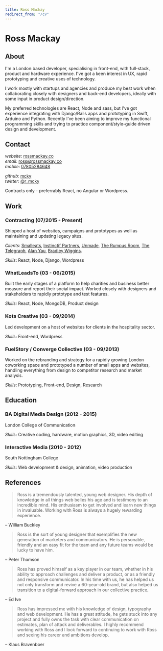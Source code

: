 ```yaml
---
title: Ross Mackay
redirect_from: "/cv"
---
```

# Ross Mackay

## About

I'm a London based developer, specialising in front-end, with full-stack, product and hardware experience. I've got a keen interest in UX, rapid prototyping and creative uses of technology.

I work mostly with startups and agencies and produce my best work when collaborating closely with designers and back-end developers, ideally with some input in product design/direction.

My preferred technologies are React, Node and sass, but I've got experience integrating with Django/Rails apps and prototyping in Swift, Arduino and Python. Recently I've been aiming to improve my functional programming skills and trying to practice component/style-guide driven design and development.




## Contact

_website_: [rossmackay.co](http://rossmackay.co)  
_email_: [ross@rossmackay.co](mailto:ross@rossmackay.co)  
_mobile_: [07805284648](tel:07805284648)  

_github_: [mcky](http://github.com/mcky)  
_twitter_: [@r_mcky](http://twitter.com/r_mcky)  

Contracts only - preferrably React, no Angular or Wordpress.




## Work

### Contracting (07/2015 - Present)
Shipped a host of websites, campaigns and prototypes as well as maintaining and updating legacy sites.

_Clients_:
[Smalleats](http://smalleats.com),
[Instinctif Partners](http://instinctif.com),
[Unmade](https://www.unmade.com),
[The Rumpus Room](http://trr.tv),
[The Telegraph](http://telegraph.co.uk),
[Alan Yau](http://alanyau.com),
[Bradley Wiggins](http://teamwiggins.co).

_Skills_: React, Node, Django, Wordpress

### WhatLeadsTo (03 - 06/2015)
Built the early stages of a platform to help charities and business better measure and report their social impact. Worked closely with designers and stakeholders to rapidly prototype and test features.

*Skills:* React, Node, MongoDB, Product design

### Kota Creative (03 - 09/2014)
Led development on a host of websites for clients in the hospitality sector.

_Skills_: Front-end, Wordpress

### FuelStory / Converge Collective (03 - 09/2013)
Worked on the rebranding and strategy for a rapidly growing London coworking space and prototyped a number of small apps and websites, handling everything from design to competitor research and market analysis.

_Skills_: Prototyping, Front-end, Design, Research




## Education

### BA Digital Media Design (2012 - 2015)
London College of Communication

_Skills_: Creative coding, hardware, motion graphics, 3D, video editing

### Interactive Media (2010 - 2012)
South Nottingham College

_Skills_: Web development & design, animation, video production




## References

> Ross is a tremendously talented, young web designer. His depth of knowledge in all things web belies his age and is testimony to an incredible mind. His enthusiasm to get involved and learn new things in invaluable. Working with Ross is always a hugely rewarding experience.

– William Buckley

> Ross is the sort of young designer that exemplifies the new generation of marketers and communicators.  He is personable, friendly and an easy fit for the team and any future teams would be lucky to have him.

– Peter Thomson

> Ross has proved himself as a key player in our team, whether in his ability to approach challenges and deliver a product, or as a friendly and responsive communicator. In his time with us, he has helped us not only transform and revive a 60-year-old brand, but also helped us transition to a digital-forward approach in our collective practice.

– Ed Ive

> Ross has impressed me with his knowledge of design, typography and web development. He has a great attitude, he gets stuck into any project and fully owns the task with clear communication on estimates, plan of attack and deliverables. I highly recommend working with Ross and I look forward to continuing to work with Ross and seeing his career and ambitions develop.

– Klaus Bravenboer
